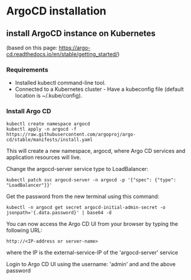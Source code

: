 # ArgoCD installation

## install ArgoCD instance on Kubernetes
(based on this page: https://argo-cd.readthedocs.io/en/stable/getting_started/)

### Requirements
- Installed kubectl command-line tool.
- Connected to a Kubernetes cluster - Have a kubeconfig file (default location is ~/.kube/config).
 
### Install Argo CD
```
kubectl create namespace argocd
kubectl apply -n argocd -f https://raw.githubusercontent.com/argoproj/argo-cd/stable/manifests/install.yaml
```
This will create a new namespace, argocd, where Argo CD services and application resources will live.

Change the argocd-server service type to LoadBalancer:
```
kubectl patch svc argocd-server -n argocd -p '{"spec": {"type": "LoadBalancer"}}'
```

Get the password from the new terminal using this command:
```
kubectl -n argocd get secret argocd-initial-admin-secret -o jsonpath='{.data.password}' | base64 -d
```

You can now access the Argo CD UI from your browser by typing the following URL:
```
http://<IP-address or server-name>
```
where the IP is the external-service-IP of the 'argocd-server' service

Login to Argo CD UI using the username: 'admin' and and the above password
